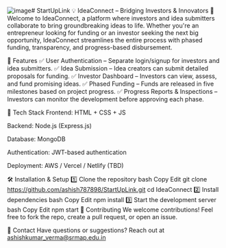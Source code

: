![image](https://github.com/user-attachments/assets/6bfac209-2172-4f99-bc10-403ff3fdc5bf)# StartUpLink
💡 IdeaConnect – Bridging Investors & Innovators 🚀
Welcome to IdeaConnect, a platform where investors and idea submitters collaborate to bring groundbreaking ideas to life. Whether you're an entrepreneur looking for funding or an investor seeking the next big opportunity, IdeaConnect streamlines the entire process with phased funding, transparency, and progress-based disbursement.

🎯 Features
✅ User Authentication – Separate login/signup for investors and idea submitters.
✅ Idea Submission – Idea creators can submit detailed proposals for funding.
✅ Investor Dashboard – Investors can view, assess, and fund promising ideas.
✅ Phased Funding – Funds are released in five milestones based on project progress.
✅ Progress Reports & Inspections – Investors can monitor the development before approving each phase.

🚀 Tech Stack
Frontend: HTML + CSS + JS

Backend: Node.js (Express.js)

Database: MongoDB

Authentication: JWT-based authentication

Deployment: AWS / Vercel / Netlify (TBD)

🛠️ Installation & Setup
1️⃣ Clone the repository
bash
Copy
Edit
git clone https://github.com/ashish787898/StartUpLink.git
cd IdeaConnect
2️⃣ Install dependencies
bash
Copy
Edit
npm install
3️⃣ Start the development server
bash
Copy
Edit
npm start
📜 Contributing
We welcome contributions! Feel free to fork the repo, create a pull request, or open an issue.

📧 Contact
Have questions or suggestions? Reach out at ashishkumar_verma@srmap.edu.in 

